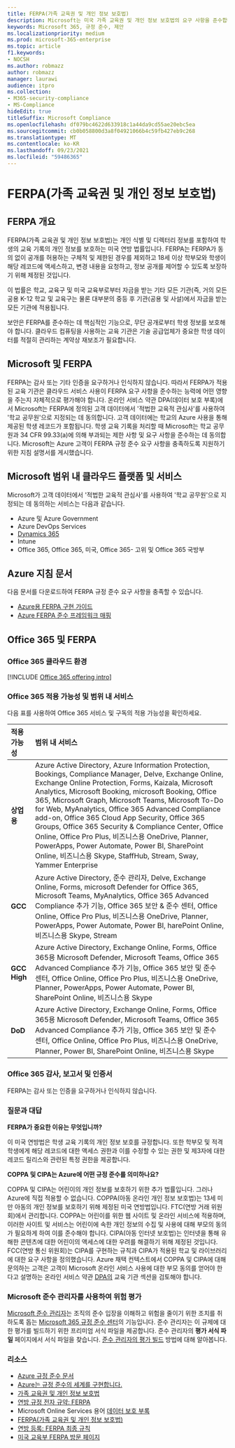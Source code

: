 ```yaml
---
title: FERPA(가족 교육권 및 개인 정보 보호법)
description: Microsoft는 미국 가족 교육권 및 개인 정보 보호법의 요구 사항을 준수합니다.
keywords: Microsoft 365, 규정 준수, 제안
ms.localizationpriority: medium
ms.prod: microsoft-365-enterprise
ms.topic: article
f1.keywords:
- NOCSH
ms.author: robmazz
author: robmazz
manager: laurawi
audience: itpro
ms.collection:
- M365-security-compliance
- MS-Compliance
hideEdit: true
titleSuffix: Microsoft Compliance
ms.openlocfilehash: df079bc4622d633918c1a44da9cd55ae20ebc5ea
ms.sourcegitcommit: cb0b058800d3a8f04921066b4c59fb427eb9c268
ms.translationtype: MT
ms.contentlocale: ko-KR
ms.lasthandoff: 09/23/2021
ms.locfileid: "59486365"
---
```

# <a name="family-educational-rights-and-privacy-act-ferpa"></a>FERPA(가족 교육권 및 개인 정보 보호법)

## <a name="ferpa-overview"></a>FERPA 개요

FERPA(가족 교육권 및 개인 정보 보호법)는 개인 식별 및 디렉터리 정보를 포함하여 학생의 교육 기록의 개인 정보를 보호하는 미국 연방 법률입니다. FERPA는 FERPA가 동의 없이 공개를 허용하는 구체적 및 제한된 경우를 제외하고 18세 이상 학부모와 학생이 해당 레코드에 액세스하고, 변경 내용을 요청하고, 정보 공개를 제어할 수 있도록 보장하기 위해 제정된 것입니다.

이 법률은 학교, 교육구 및 미국 교육부로부터 자금을 받는 기타 모든 기관(즉, 거의 모든 공용 K-12 학교 및 교육구는 물론 대부분의 중등 후 기관(공용 및 사설)에서 자금을 받는 모든 기관에 적용됩니다.

보안은 FERPA를 준수하는 데 핵심적인 기능으로, 무단 공개로부터 학생 정보를 보호해야 합니다. 클라우드 컴퓨팅을 사용하는 교육 기관은 기술 공급업체가 중요한 학생 데이터를 적절히 관리하는 계약상 재보조가 필요합니다.

## <a name="microsoft-and-ferpa"></a>Microsoft 및 FERPA

FERPA는 감사 또는 기타 인증을 요구하거나 인식하지 않습니다. 따라서 FERPA가 적용된 교육 기관은 클라우드 서비스 사용이 FERPA 요구 사항을 준수하는 능력에 어떤 영향을 주는지 자체적으로 평가해야 합니다. 온라인 서비스 약관 [](https://aka.ms/DPA) DPA(데이터 보호 부록)에서 Microsoft는 FERPA에 정의된 고객 데이터에서 '적법한 교육적 관심사'를 사용하여 '학교 공무원'으로 지정되는 데 동의합니다. 고객 데이터에는 학교의 Azure 사용을 통해 제공된 학생 레코드가 포함됩니다. 학생 교육 기록을 처리할 때 Microsoft는 학교 공무원과 34 CFR 99.33(a)에 의해 부과되는 제한 사항 및 요구 사항을 준수하는 데 동의합니다.  Microsoft는 Azure 고객이 FERPA 규정 준수 요구 사항을 충족하도록 지원하기 위한 지침 설명서를 게시했습니다.

## <a name="microsoft-in-scope-cloud-platforms--services"></a>Microsoft 범위 내 클라우드 플랫폼 및 서비스

Microsoft가 고객 데이터에서 '적법한 교육적 관심사'를 사용하여 '학교 공무원'으로 지정되는 데 동의하는 서비스는 다음과 같습니다.

- Azure 및 Azure Government
- Azure DevOps Services
- [Dynamics 365](https://aka.ms/d365-compliance-list)
- Intune
- Office 365, Office 365, 미국, Office 365- 고위 및 Office 365 국방부

## <a name="azure-guidance-documents"></a>Azure 지침 문서

다음 문서를 다운로드하여 FERPA 규정 준수 요구 사항을 충족할 수 있습니다.

- [Azure용 FERPA 구현 가이드](https://azure.microsoft.com/resources/microsoft-azure-ferpa-implementation-guide/)
- [Azure FERPA 준수 프레임워크 매핑](https://aka.ms/AzureFERPAMapping)

## <a name="office-365-and-ferpa"></a>Office 365 및 FERPA

### <a name="office-365-cloud-environments"></a>Office 365 클라우드 환경

[!INCLUDE [Office 365 offering intro](../includes/o365-offering-introduction.md)]

### <a name="office-365-applicability-and-in-scope-services"></a>Office 365 적용 가능성 및 범위 내 서비스

다음 표를 사용하여 Office 365 서비스 및 구독의 적용 가능성을 확인하세요.

| **적용 가능성** | **범위 내 서비스** |
|:------------------|:----------------------|
| **상업용** | Azure Active Directory, Azure Information Protection, Bookings, Compliance Manager, Delve, Exchange Online, Exchange Online Protection, Forms, Kaizala, Microsoft Analytics, Microsoft Booking, microsoft Booking, Office 365, Microsoft Graph, Microsoft Teams, Microsoft To-Do for Web, MyAnalytics, Office 365 Advanced Compliance add-on, Office 365 Cloud App Security, Office 365 Groups, Office 365 Security & Compliance Center, Office Online, Office Pro Plus, 비즈니스용 OneDrive, Planner, PowerApps, Power Automate, Power BI, SharePoint Online, 비즈니스용 Skype, StaffHub, Stream, Sway, Yammer Enterprise |
| **GCC** | Azure Active Directory, 준수 관리자, Delve, Exchange Online, Forms, microsoft Defender for Office 365, Microsoft Teams, MyAnalytics, Office 365 Advanced Compliance 추가 기능, Office 365 보안 & 준수 센터, Office Online, Office Pro Plus, 비즈니스용 OneDrive, Planner, PowerApps, Power Automate, Power BI, harePoint Online, 비즈니스용 Skype, Stream |
| **GCC High** | Azure Active Directory, Exchange Online, Forms, Office 365용 Microsoft Defender, Microsoft Teams, Office 365 Advanced Compliance 추가 기능, Office 365 보안 및 준수 센터, Office Online, Office Pro Plus, 비즈니스용 OneDrive, Planner, PowerApps, Power Automate, Power BI, SharePoint Online, 비즈니스용 Skype |
| **DoD** | Azure Active Directory, Exchange Online, Forms, Office 365용 Microsoft Defender, Microsoft Teams, Office 365 Advanced Compliance 추가 기능, Office 365 보안 및 준수 센터, Office Online, Office Pro Plus, 비즈니스용 OneDrive, Planner, Power BI, SharePoint Online, 비즈니스용 Skype |

### <a name="office-365-audits-reports-and-certificates"></a>Office 365 감사, 보고서 및 인증서

FERPA는 감사 또는 인증을 요구하거나 인식하지 않습니다.

### <a name="frequently-asked-questions"></a>질문과 대답

**FERPA가 중요한 이유는 무엇입니까?**

이 미국 연방법은 학생 교육 기록의 개인 정보 보호를 규정합니다. 또한 학부모 및 적격 학생에게 해당 레코드에 대한 액세스 권한과 이를 수정할 수 있는 권한 및 제3자에 대한 레코드 릴리스와 관련된 특정 권한을 제공합니다.

**COPPA 및 CIPA는 Azure에 어떤 규정 준수를 의미하나요?**

COPPA 및 CIPA는 어린이의 개인 정보를 보호하기 위한 추가 법률입니다. 그러나 Azure에 직접 적용할 수 없습니다. COPPA(아동 온라인 개인 정보 보호법)는 13세 미만 아동의 개인 정보를 보호하기 위해 제정된 미국 연방법입니다. FTC(연방 거래 위원회)에서 관리합니다. COPPA는 어린이를 위한 웹 사이트 및 온라인 서비스에 적용하며, 이러한 사이트 및 서비스는 어린이에 속한 개인 정보의 수집 및 사용에 대해 부모의 동의가 필요하게 하여 이를 준수해야 합니다. CIPA(아동 인터넷 보호법)는 인터넷을 통해 유해한 콘텐츠에 대한 어린이의 액세스에 대한 우려를 해결하기 위해 제정된 것입니다. FCC(연방 통신 위원회)는 CIPA를 구현하는 규칙과 CIPA가 적용된 학교 및 라이브러리에 대한 요구 사항을 정의했습니다. Azure 채택 컨텍스트에서 COPPA 및 CIPA에 대해 문의하는 고객은 고객이 Microsoft 온라인 서비스 사용에 대한 부모 동의를 얻어야 한다고 설명하는 온라인 서비스 약관 [DPA의](https://aka.ms/DPA) 교육 기관 섹션을 검토해야 합니다.

### <a name="use-microsoft-compliance-manager-to-assess-your-risk"></a>Microsoft 준수 관리자를 사용하여 위험 평가

[Microsoft 준수 관리자](/microsoft-365/compliance/compliance-manager)는 조직의 준수 입장을 이해하고 위험을 줄이기 위한 조치를 취하도록 돕는 [Microsoft 365 규정 준수 센터](/microsoft-365/compliance/microsoft-365-compliance-center)의 기능입니다. 준수 관리자는 이 규제에 대한 평가를 빌드하기 위한 프리미엄 서식 파일을 제공합니다. 준수 관리자의 **평가 서식 파일** 페이지에서 서식 파일을 찾습니다. [준수 관리자의 평가 빌드](/microsoft-365/compliance/compliance-manager-assessments) 방법에 대해 알아봅니다.

### <a name="resources"></a>리소스

- [Azure 규정 준수 문서](/azure/compliance/)
- [Azure는 규정 준수의 세계를 구현합니다.](https://azure.microsoft.com/resources/azure-enables-a-world-of-compliance/)
- [가족 교육권 및 개인 정보 보호법](https://www.ed.gov/policy/gen/guid/fpco/ferpa/index.html)
- [연방 규정 전자 규약: FERPA](https://aka.ms/FERPA-GPO)
- Microsoft Online Services 용어 [데이터 보호 부록](https://aka.ms/DPA)
- [FERPA(가족 교육권 및 개인 정보 보호법)](https://www.ecfr.gov/cgi-bin/text-idx?tpl=/ecfrbrowse/Title34/34cfr99_main_02.tpl)
- [연방 등록: FERPA 최종 규칙](https://www.govinfo.gov/content/pkg/FR-2011-12-02/pdf/2011-30683.pdf)
- [미국 교육부 FERPA 방문 페이지](https://www2.ed.gov/policy/gen/guid/fpco/ferpa/index.html)
